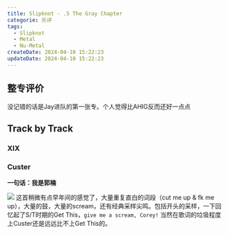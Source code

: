 ```yaml
---
title: Slipknot - .5 The Gray Chapter
categorie: 乐评
tags:
  - Slipknot
  - Metal
  - Nu-Metal
createDate: 2024-04-10 15:22:23
updateDate: 2024-04-10 15:22:23
---
```

## 整专评价

没记错的话是Jay进队的第一张专。个人觉得比AHIG反而还好一点点

## Track by Track
### XIX
### Custer

**一句话：我是郭楠**

![](IMG-20240410153508849.jpg)
这首稍微有点早年间的感觉了，大量重复直白的词段（cut me up & fk me up），大量的鼓，大量的scream，还有经典采样尖鸣。包括开头的采样，一下回忆起了S/T时期的Get This，`give me a scream, Corey!` 当然在歌词的垃圾程度上Custer还是远远比不上Get This的。

